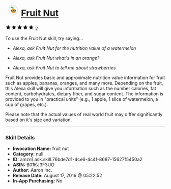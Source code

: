 # &nbsp;<img src="skill_icon" alt="Fruit Nut icon" width="36"> [Fruit Nut](http://alexa.amazon.com/#skills/amzn1.ask.skill.76bde7d1-4ce6-4c4f-8687-15627f5450a2)
![5 stars](../../images/ic_star_black_18dp_1x.png)![5 stars](../../images/ic_star_black_18dp_1x.png)![5 stars](../../images/ic_star_black_18dp_1x.png)![5 stars](../../images/ic_star_black_18dp_1x.png)![5 stars](../../images/ic_star_black_18dp_1x.png) 2

To use the Fruit Nut skill, try saying...

* *Alexa, ask Fruit Nut for the nutrition value of a watermelon*

* *Alexa, ask Fruit Nut what's in an orange?*

* *Alexa, ask Fruit Nut to tell me about strawberries*

Fruit Nut provides basic and approximate nutrition value information for fruit such as apples, bananas, oranges, and many more.  Depending on the fruit, this Alexa skill will give you information such as the number calories, fat content, carbohydrates, dietary fiber, and sugar content.  The information is provided to you in "practical units" (e.g., 1 apple, 1 slice of watermelon, a cup of grapes, etc.).

Please note that the actual values of real world fruit may differ significantly based on it's size and variation.

***

### Skill Details

* **Invocation Name:** fruit nut
* **Category:** null
* **ID:** amzn1.ask.skill.76bde7d1-4ce6-4c4f-8687-15627f5450a2
* **ASIN:** B01KJ3F3UO
* **Author:** Aaron Inc.
* **Release Date:** August 17, 2016 @ 05:22:52
* **In-App Purchasing:** No
